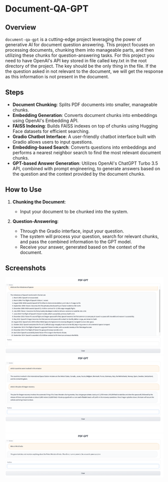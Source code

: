 # Document-QA-GPT

## Overview
`document-qa-gpt` is a cutting-edge project leveraging the power of generative AI for document question answering. This project focuses on processing documents, chunking them into manageable parts, and then utilizing these chunks for question-answering tasks. For this project you need to have OpenAI's API key stored in file called key.txt in the root directory of the project. The key should be the only thing in the file.
If the the question asked in not relevant to the document, we will get the response as this information is not present in the document.

## Steps
- **Document Chunking**: Splits PDF documents into smaller, manageable chunks.
- **Embedding Generation**: Converts document chunks into embeddings using OpenAI's Embedding API.
- **FAISS Indexing**: Builds FAISS indexes on top of chunks using Hugging Face datasets for efficient searching.
- **Gradio Chatbot Interface**: A user-friendly chatbot interface built with Gradio allows users to input questions.
- **Embedding-based Search**: Converts questions into embeddings and performs a nearest neighbor search to find the most relevant document chunks.
- **GPT-based Answer Generation**: Utilizes OpenAI's ChatGPT Turbo 3.5 API, combined with prompt engineering, to generate answers based on the question and the context provided by the document chunks.

## How to Use
1. **Chunking the Document**:
   - Input your document to be chunked into the system.

2. **Question-Answering**:
   - Through the Gradio interface, input your question.
   - The system will process your question, search for relevant chunks, and pass the combined information to the GPT model.
   - Receive your answer, generated based on the context of the document.


## Screenshots
![Example 1](./snaps/example1.png)
![Example 2](./snaps/example2.png)
![Example 3](./snaps/example3.png)